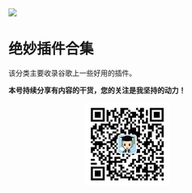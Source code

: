 <img src="./docs/绝妙插件/assets/rQb75NJTfSk.jpg">

# 绝妙插件合集

该分类主要收录谷歌上一些好用的插件。

**本号持续分享有内容的干货，您的关注是我坚持的动力！**

<img src="./_assets/clip_image002.jpg" style="width:33%;margin-left:30%" />